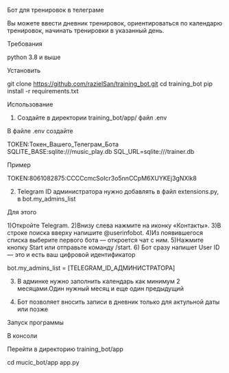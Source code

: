 Бот для тренировок в телеграме

Вы можете ввести дневник тренировок, ориентироваться по календарю тренировок, начинать тренировки в указанный
день.



Требования

python 3.8 и выше




Установить

git clone https://github.com/razielSan/training_bot.git 
cd training_bot 
pip install -r requirements.txt



Использование

1. Создайте в директории training_bot/app/ файл .env

В файле .env создайте

TOKEN:Токен_Вашего_Телеграм_Бота SQLITE_BASE:sqlite:///music_play.db 
SQL_URL=sqlite:///trainer.db

Пример

TOKEN:8061082875:CCCCcmcSoIcr3o5nnCCpM6XUYKEj3gNXlk8

2. Telegram ID администратора нужно добавлять в файл extensions.py, в bot.my_admins_list 

Для этого 

1)Откройте Telegram.
2)Внизу слева нажмите на иконку «Контакты».
3)В строке поиска вверху напишите @userinfobot.
4)Из появившегося списка выберите первого бота — откроется чат с ним.
5)Нажмите кнопку Start или отправьте команду /start.
6) Бот сразу напишет User ID — это и есть ваш цифровой идентификатор


bot.my_admins_list = [TELEGRAM_ID_АДМИНИСТРАТОРА]

3. В админке нужно заполнить календарь как минимум 2 месяцами.Один нужный месяц и еще один предыдущий

4. Бот позволяет вносить записи в дневник только для актульной даты или позже


Запуск программы

В консоли

Перейти в директорию training_bot/app

cd mucic_bot/app 
app.py
